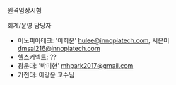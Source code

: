 
원격임상시험

회계/운영 담당자
-	이노피아테크: '이희운' hulee@innopiatech.com, 서은미 dmsal216@innopiatech.com
-	헬스커넥트: ??
-	광운대: '박미현' mhpark2017@gmail.com
- 가천대: 이강윤 교수님



